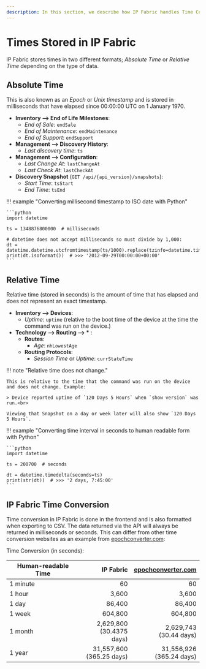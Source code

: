 ```yaml
---
description: In this section, we describe how IP Fabric handles Time Conversion.
---
```


# Times Stored in IP Fabric

IP Fabric stores times in two different formats;
_Absolute Time_ or _Relative Time_ depending on the type of data.

## Absolute Time

This is also known as an _Epoch_ or _Unix timestamp_ and is stored in milliseconds
that have elapsed since 00:00:00 UTC on 1 January 1970.

- **Inventory --> End of Life Milestones**:
  - _End of Sale_: `endSale`
  - _End of Maintenance_: `endMaintenance`
  - _End of Support_: `endSupport`
- **Management --> Discovery History**:
  - _Last discovery time_: `ts`
- **Management --> Configuration**:
  - _Last Change At_: `lastChangeAt`
  - _Last Check At_: `lastCheckAt`
- **Discovery Snapshot** (`GET /api/{api_version}/snapshots`):
  - _Start Time_: `tsStart`
  - _End Time_: `tsEnd`

!!! example "Converting millisecond timestamp to ISO date with Python"

    ```python
    import datetime

    ts = 1348876800000  # milliseconds

    # datetime does not accept milliseconds so must divide by 1,000:
    dt = datetime.datetime.utcfromtimestamp(ts/1000).replace(tzinfo=datetime.timezone.utc)
    print(dt.isoformat())  # >>> '2012-09-29T00:00:00+00:00'
    ```

## Relative Time

Relative time (stored in seconds) is the amount of time that has elapsed and does not represent an exact timestamp.

- **Inventory --> Devices**:
  - _Uptime_: `uptime` (relative to the boot time of the device at the time the command was run on the device.)
- **Technology --> Routing --> \*** :
  - **Routes**:
    - _Age_: `nhLowestAge`
  - **Routing Protocols**:
    - _Session Time_ or _Uptime_: `currStateTime`

!!! note "Relative time does not change."

    This is relative to the time that the command was run on the device and does not change. Example:

    > Device reported uptime of `120 Days 5 Hours` when `show version` was run.<br>

    Viewing that Snapshot on a day or week later will also show `120 Days 5 Hours`.

!!! example "Converting time interval in seconds to human readable form with Python"

    ```python
    import datetime

    ts = 200700  # seconds

    dt = datetime.timedelta(seconds=ts)
    print(str(dt))  # >>> '2 days, 7:45:00'
    ```

## IP Fabric Time Conversion

Time conversion in IP Fabric is done in the frontend and is also formatted when exporting to CSV.
The data returned via the API will always be returned in milliseconds or seconds.
This can differ from other time conversion websites as an example from [epochconverter.com](https://www.epochconverter.com/):

Time Conversion (in seconds):

| Human-readable Time |                    IP Fabric | [epochconverter.com](https://www.epochconverter.com/) |
| ------------------- | ---------------------------: | ----------------------------------------------------: |
| 1 minute            |                           60 |                                                    60 |
| 1 hour              |                        3,600 |                                                 3,600 |
| 1 day               |                       86,400 |                                                86,400 |
| 1 week              |                      604,800 |                                               604,800 |
| 1 month             | 2,629,800<br/>(30.4375 days) |                            2,629,743<br/>(30.44 days) |
| 1 year              | 31,557,600<br/>(365.25 days) |                          31,556,926<br/>(365.24 days) |
